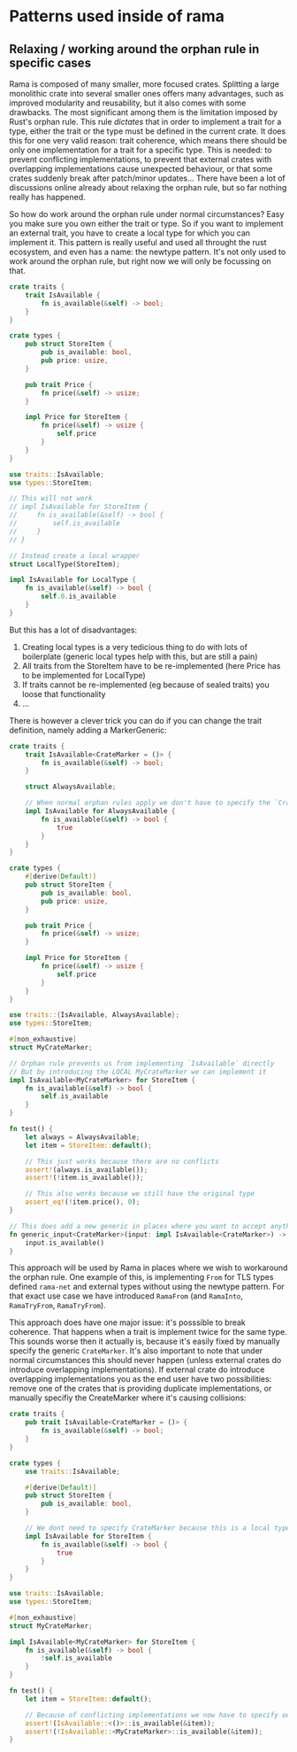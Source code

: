 # Patterns used inside of rama

## Relaxing / working around the orphan rule in specific cases
Rama is composed of many smaller, more focused crates. Splitting a large monolithic crate into several smaller ones offers many advantages, such as improved modularity and reusability, but it also comes with some drawbacks. The most significant among them is the limitation imposed by Rust's orphan rule. This rule *dictates* that in order to implement a trait for a type, either the trait or the type must be defined in the current crate. It does this for one very valid reason: trait coherence, which means there should be only one implementation for a trait for a specific type. This is needed: to prevent conflicting implementations, to prevent that external crates with overlapping implementations cause unexpected behaviour, or that some crates suddenly break after patch/minor updates... There have been a lot of discussions online already about relaxing the orphan rule, but so far nothing really has happened.

So how do work around the orphan rule under normal circumstances? Easy you make sure you own either the trait or type. So if you want to implement an external trait, you have to create a local type for which you can implement it. This pattern is really useful and used all throught the rust ecosystem, and even has a name: the newtype pattern. It's not only used to work around the orphan rule, but right now we will only be focussing on that.

```rust
crate traits {
    trait IsAvailable {
        fn is_available(&self) -> bool;
    }
}

crate types {
    pub struct StoreItem {
        pub is_available: bool,
        pub price: usize,
    }

    pub trait Price {
        fn price(&self) -> usize;
    }

    impl Price for StoreItem {
        fn price(&self) -> usize {
            self.price
        }
    }
}

use traits::IsAvailable;
use types::StoreItem;

// This will not work
// impl IsAvailable for StoreItem {
//     fn is_available(&self) -> bool {
//         self.is_available
//     }
// }

// Instead create a local wrapper
struct LocalType(StoreItem);

impl IsAvailable for LocalType {
    fn is_available(&self) -> bool {
        self.0.is_available
    }
}
```

But this has a lot of disadvantages:
1. Creating local types is a very tedicious thing to do with lots of boilerplate (generic local types help with this, but are still a pain)
2. All traits from the StoreItem have to be re-implemented (here Price has to be implemented for LocalType)
3. If traits cannot be re-implemented (eg because of sealed traits) you loose that functionality
4. ...

There is however a clever trick you can do if you can change the trait definition, namely adding a MarkerGeneric:

```rust
crate traits {
    trait IsAvailable<CrateMarker = ()> {
        fn is_available(&self) -> bool;
    }

    struct AlwaysAvailable;

    // When normal orphan rules apply we don't have to specify the `CrateMarker` generic
    impl IsAvailable for AlwaysAvailable {
        fn is_available(&self) -> bool {
            true
        }
    }
}

crate types {
    #[derive(Default)]
    pub struct StoreItem {
        pub is_available: bool,
        pub price: usize,
    }

    pub trait Price {
        fn price(&self) -> usize;
    }

    impl Price for StoreItem {
        fn price(&self) -> usize {
            self.price
        }
    }
}

use traits::{IsAvailable, AlwaysAvailable};
use types::StoreItem;

#[non_exhaustive]
struct MyCrateMarker;

// Orphan rule prevents us from implementing `IsAvailable` directly
// But by introducing the LOCAL MyCrateMarker we can implement it
impl IsAvailable<MyCrateMarker> for StoreItem {
    fn is_available(&self) -> bool {
        self.is_available
    }
}

fn test() {
    let always = AlwaysAvailable;
    let item = StoreItem::default();

    // This just works because there are no conflicts
    assert!(always.is_available());
    assert!(!item.is_available());

    // This also works because we still have the original type
    assert_eq!(!item.price(), 0);
}

// This does add a new generic in places where you want to accept anything that implement IsAvailable
fn generic_input<CrateMarker>(input: impl IsAvailable<CrateMarker>) -> bool {
    input.is_available()
}
```

This approach will be used by Rama in places where we wish to workaround the orphan rule. One example of this, is implementing `From` for TLS types defined `rama-net` and external types without using the newtype pattern. For that exact use case we have introduced `RamaFrom` (and `RamaInto`, `RamaTryFrom`, `RamaTryFrom`). 

This approach does have one major issue: it's posssible to break coherence. That happens when a trait is implement twice for the same type. This sounds worse then it actually is, because it's easily fixed by manually specify the generic `CrateMarker`. It's also important to note that under normal circumstances this should never happen (unless external crates do introduce overlapping implementations). If external crate do introduce overlapping implementations you as the end user have two possibilities: remove one of the crates that is providing duplicate implementations, or manually specifiy the CreateMarker where it's causing collisions:

```rust
crate traits {
    pub trait IsAvailable<CrateMarker = ()> {
        fn is_available(&self) -> bool;
    }
}

crate types {
    use traits::IsAvailable;

    #[derive(Default)]
    pub struct StoreItem {
        pub is_available: bool,
    }

    // We dont need to specify CrateMarker because this is a local type
    impl IsAvailable for StoreItem {
        fn is_available(&self) -> bool {
            true
        }
    }
}

use traits::IsAvailable;
use types::StoreItem;

#[non_exhaustive]
struct MyCrateMarker;

impl IsAvailable<MyCrateMarker> for StoreItem {
    fn is_available(&self) -> bool {
        !self.is_available
    }
}

fn test() {
    let item = StoreItem::default();

    // Because of conflicting implementations we now have to specify our CrateMarker
    assert!(IsAvailable::<()>::is_available(&item));
    assert!(!IsAvailable::<MyCrateMarker>::is_available(&item));
}
```